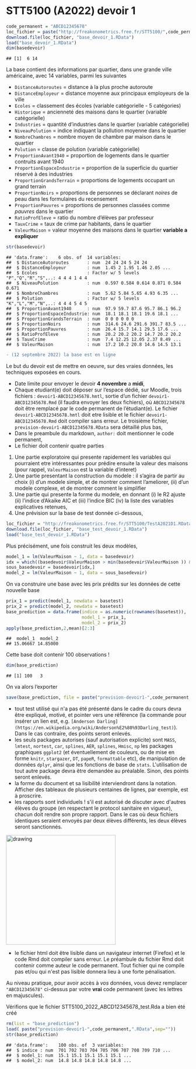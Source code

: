 STT5100 (A2022) devoir 1
================

``` r
code_permanent = "ABCD12345678"
loc_fichier = paste("http://freakonometrics.free.fr/STT5100/",code_permanent,"-A2021D1.RData",sep="")
download.file(loc_fichier, "base_devoir_1.RData")
load("base_devoir_1.RData")
dim(basedevoir)
```

    ## [1]  6 14

La base contient des informations par quartier, dans une grande ville
américaine, avec 14 variables, parmi les suivantes

-   `DistanceAutoroutes` = distance à la plus proche autoroute
-   `DistanceEmployeur` = distance moyenne aux principaux employeurs de
    la ville
-   `Ecoles` = classement des écoles (variable catégorielle - 5
    catégories)
-   `Historique` = ancienneté des maisons dans le quartier (variable
    catégorielle)
-   `Industries` = quantité d’industries dans le quartier (variable
    catégorielle)
-   `NiveauPolution` = indice indiquant la pollution moyenne dans le
    quartier
-   `NombreChambres` = nombre moyen de chambre par maison dans le
    quartier
-   `Polution` = classe de polution (variable catégorielle)
-   `ProportionAvant1940` = proportion de logements dans le quartier
    contruits avant 1940
-   `ProportionEspaceIndustrie` = proportion de la superficie du
    quartier réservé à des industries
-   `ProportionGrandsTerrain` = proportions de logements occupant un
    grand terrain
-   `ProportionNoirs` = proportions de personnes se déclarant *noires*
    de peau dans les formulaires du recensement
-   `ProportionPauvres` = proportions de personnes classées comme
    *pauvres* dans le quartier
-   `RatioProfEleve` = ratio du nombre d’élèves par professeur
-   `TauxCrime` = taux de crime par habitants, dans le quartier
-   `ValeurMaison` = valeur moyenne des maisons dans le quartier
    **variable a expliquer**

``` r
str(basedevoir)
```

    ## 'data.frame':    6 obs. of  14 variables:
    ##  $ DistanceAutoroutes       : num  24 24 24 5 24 24
    ##  $ DistanceEmployeur        : num  1.45 2 1.95 1.46 2.05 ...
    ##  $ Ecoles                   : Factor w/ 5 levels "P","Q","R","S",..: 4 4 4 1 4 4
    ##  $ NiveauPolution           : num  0.597 0.584 0.614 0.871 0.584 0.671
    ##  $ NombreChambres           : num  5.62 5.84 5.65 4.93 6.35 ...
    ##  $ Polution                 : Factor w/ 5 levels "K","L","M","N",..: 4 4 4 5 4 5
    ##  $ ProportionAvant1940      : num  97.9 59.7 87.6 95.7 86.1 96.2
    ##  $ ProportionEspaceIndustrie: num  18.1 18.1 18.1 19.6 18.1 ...
    ##  $ ProportionGrandsTerrain  : num  0 0 0 0 0 0
    ##  $ ProportionNoirs          : num  314.6 24.6 291.6 391.7 83.5 ...
    ##  $ ProportionPauvres        : num  26.4 15.7 14.1 29.5 17.6 ...
    ##  $ RatioProfEleve           : num  20.2 20.2 20.2 14.7 20.2 20.2
    ##  $ TauxCrime                : num  7.4 12.25 12.05 2.37 8.49 ...
    ##  $ ValeurMaison             : num  17.2 10.2 20.8 14.6 14.5 13.1

``` diff
- (12 septembre 2022) la base est en ligne
```

Le but du devoir est de mettre en oeuvre, sur des vraies données, les
techniques exposées en cours.

*   Date limite pour envoyer le devoir **4 novembre** a **midi**,
*   Chaque etudiant(e) doit déposer sur l’espace dédié, sur Moodle,
    trois fichiers : `devoir1-ABCD12345678.hmtl`, sortie d’un fichier
    `devoir1-ABCD12345678.Rmd` (il faudra envoyer les deux fichiers), où
    `ABCD12345678` doit être remplacé par le code permanent de
    l’étudiant(e). Le fichier `devoir1-ABCD12345678.hmtl` doit etre
    lisible et le fichier `devoir1-ABCD12345678.Rmd` doit compiler sans
    erreur. Le troisième fichier, `prevision-devoir1-ABCD12345678.RData`
    sera détaillé plus bas,
*   Dans le preambule du markdown, `author:` doit mentionner le code
    permanent,
*  Le fichier doit contenir quatre parties

1.  Une partie exploratoire qui presente rapidement les variables qui
    pourraient etre intéressantes pour prédire ensuite la valeur des
    maisons (pour rappel, `ValeurMaison` est la variable d’interet)
2.  Une partie presentant la construction du modele : il s’agira de
    partir au choix (i) d’un modele simple, et de montrer comment
    l’ameliorer, (ii) d’un modele complexe, et de montrer comment le
    simplifier
3.  Une partie qui presente la forme du modele, en donnant (i) le R2
    ajuste (ii) l’indice d’Akaike AIC et (iii) l’indice BIC (iv) la
    liste des variables explicatives retenues,
4.  Une prévision sur la base de test donnée ci-dessous,

``` r
loc_fichier = "http://freakonometrics.free.fr/STT5100/TestA2021D1.RData"
download.file(loc_fichier, "base_test_devoir_1.RData")
load("base_test_devoir_1.RData")
```

Plus précisément, une fois construit les deux modèles,

``` r
model_1 = lm(ValeurMaison ~ 1, data = basedevoir)
idx = which((basedevoir$ValeurMaison > min(basedevoir$ValeurMaison )) & (basedevoir$ValeurMaison < max(basedevoir$ValeurMaison )))
sous_basedevoir = basedevoir[idx,]
model_2 = lm(ValeurMaison ~ 1, data = sous_basedevoir)
```

On va construire une base avec les prix prédits sur les données de cette
nouvelle base

``` r
prix_1 = predict(model_1, newdata = basetest)
prix_2 = predict(model_2, newdata = basetest)
base_prediction = data.frame(indice = as.numeric(rownames(basetest)),
                             model_1 = prix_1,
                             model_2 = prix_2)
apply(base_prediction,2,mean)[2:3]
```

    ##  model_1  model_2 
    ## 15.06667 14.85000

Cette base doit contenir 100 observations !

``` r
dim(base_prediction)
```

    ## [1] 100   3

On va alors l’exporter

``` r
save(base_prediction, file = paste("prevision-devoir1-",code_permanent,".RData",sep=""))
```

* tout test utilisé qui n'a pas été présenté dans le cadre du cours devra être expliqué, motivé, et pointer vers une référence (la commande pour insérer un lien est, e.g. `[Anderson Darling](https://en.wikipedia.org/wiki/Anderson%E2%80%93Darling_test)`). Dans le cas contraire, des points seront enlevés.
* les seuls packages autorises (sauf autorisation explicite) sont `MASS`, `lmtest`, `nortest`, `car`, `splines`, `AER`, `splines`, `Hmisc`, `np` les packages graphiques `ggplot2` (et éventuellement de couleurs, ou de mise en forme `knitr`, `stargazer`, `DT`, `papeR`, `formattable` etc), de manipulation de données `dplyr`, ainsi que les fonctions de base de `stats`. L'utilisation de tout autre package devra être demandée au préalable. Sinon, des points seront enlevés.
* la forme du document et sa lisibilité interviendront dans la notation. Afficher des tableaux de plusieurs centaines de lignes, par exemple, est à proscrire.
* les rapports sont individuels ! s'il est autorisé de discuter avec d'autres élèves du groupe (en respectant le protocol sanitaire en vigueur), chacun doit rendre son propre rapport. Dans le cas où deux fichiers identiques seraient envoyés par deux élèves différents, les deux élèves seront sanctionnés.

<img src="https://github.com/freakonometrics/STT5100/blob/master/archives/A2018/obviously.png" alt="drawing" width="300" align=right/>

* le fichier html doit être lisible dans un navigateur internet (Firefox) et le code Rmd doit compiler sans erreur. Le préambule du fichier Rmd doit contenir comme auteur le code permanent. Tout fichier qui ne compile pas et/ou qui n'est pas lisible donnera lieu à une forte pénalisation.

Au niveau pratique, pour avoir accès à _vos_ données, vous devez remplacer `"ABCD12345678"` ci-dessus par votre **vrai** code permanent (avec les lettres en majuscules).

Vérifions que le fichier STT5100_2022_ABCD12345678_test.Rda a bien été
créé

``` r
rm(list = "base_prediction")
load( paste("prevision-devoir1-",code_permanent,".RData",sep=""))
str(base_prediction)
```

    ## 'data.frame':	100 obs. of  3 variables:
    ##  $ indice : num  701 702 703 704 705 706 707 708 709 710 ...
    ##  $ model_1: num  15.1 15.1 15.1 15.1 15.1 ...
    ##  $ model_2: num  14.8 14.8 14.8 14.8 14.8 ...
